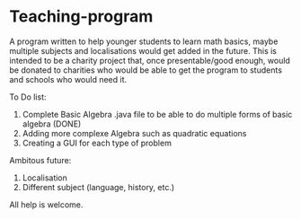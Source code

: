# Teaching-program
A program written to help younger students to learn math basics, maybe multiple subjects and localisations would get added in the future.
This is intended to be a charity project that, once presentable/good enough, would be donated to charities who would be able to get the
program to students and schools who would need it.

To Do list:
1. Complete Basic Algebra .java file to be able to do multiple forms of basic algebra (DONE)
2. Adding more complexe Algebra such as quadratic equations
3. Creating a GUI for each type of problem 

Ambitous future:
1. Localisation
2. Different subject (language, history, etc.)



All help is welcome.
